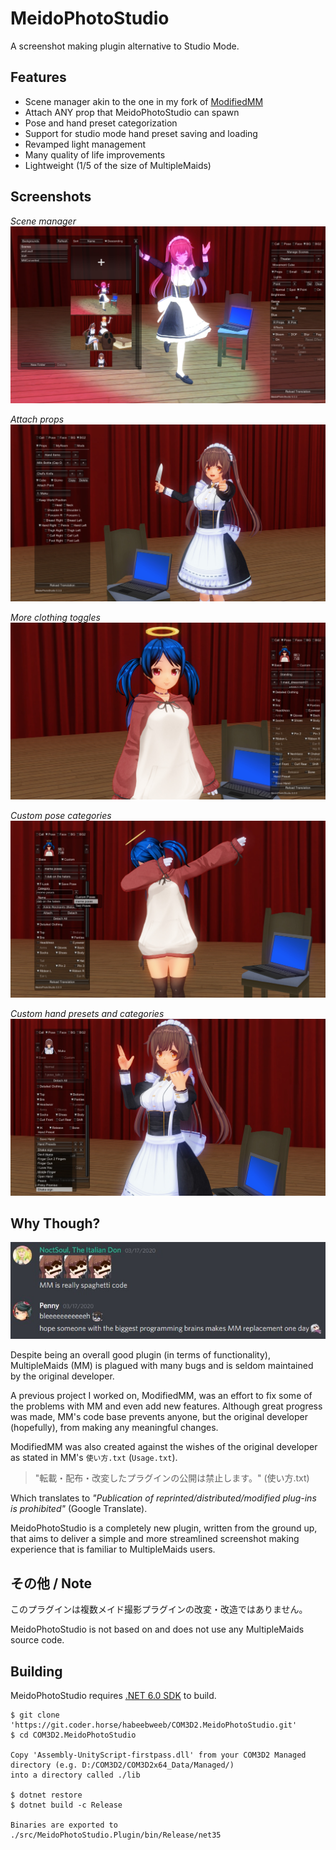 # MeidoPhotoStudio

A screenshot making plugin alternative to Studio Mode.

## Features

* Scene manager akin to the one in my fork of [ModifiedMM](https://git.coder.horse/habeebweeb/modifiedMM)
* Attach ANY prop that MeidoPhotoStudio can spawn
* Pose and hand preset categorization
* Support for studio mode hand preset saving and loading
* Revamped light management
* Many quality of life improvements
* Lightweight (1/5 of the size of MultipleMaids)

## Screenshots

*Scene manager*  
![Scene manager screenshot](./img/scene_manager.jpg)

*Attach props*  
![Attach prop screenshot](./img/attach_prop.jpg)

*More clothing toggles*  
![Clothing toggles screenshot](./img/more_clothing_toggles.jpg)

*Custom pose categories*  
![Custom pose screenshot](./img/custom_pose.jpg)

*Custom hand presets and categories*  
![Custom pose screenshot](./img/hand_presets.jpg)

## Why Though?

![MM is spaghetti code](./img/spaghetti_code.jpg)

Despite being an overall good plugin (in terms of functionality), MultipleMaids (MM) is plagued with many bugs and is
seldom maintained by the original developer.

A previous project I worked on, ModifiedMM, was an effort to fix some of the problems with MM and even add new features.
Although great progress was made, MM's code base prevents anyone, but the original developer (hopefully),
from making any meaningful changes.

ModifiedMM was also created against the wishes of the original developer as stated in MM's `使い方.txt` (`Usage.txt`).

> "転載・配布・改変したプラグインの公開は禁止します。" (使い方.txt)  

Which translates to _"Publication of reprinted/distributed/modified plug-ins is prohibited"_ (Google Translate).

MeidoPhotoStudio is a completely new plugin, written from the ground up, that aims to deliver a simple and more
streamlined screenshot making experience that is familiar to MultipleMaids users.

## その他 / Note

このプラグインは複数メイド撮影プラグインの改変・改造ではありません。

MeidoPhotoStudio is not based on and does not use any MultipleMaids source code.


## Building

MeidoPhotoStudio requires [.NET 6.0 SDK](https://dot.net) to build.

```
$ git clone 'https://git.coder.horse/habeebweeb/COM3D2.MeidoPhotoStudio.git'
$ cd COM3D2.MeidoPhotoStudio

Copy 'Assembly-UnityScript-firstpass.dll' from your COM3D2 Managed directory (e.g. D:/COM3D2/COM3D2x64_Data/Managed/)
into a directory called ./lib

$ dotnet restore
$ dotnet build -c Release

Binaries are exported to ./src/MeidoPhotoStudio.Plugin/bin/Release/net35
```
